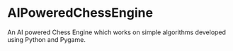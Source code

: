 # AIPoweredChessEngine
An AI powered Chess Engine which works on simple algorithms developed using Python and Pygame.
